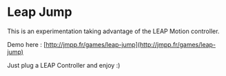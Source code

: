 Leap Jump
=========

This is an experimentation taking advantage of the LEAP Motion controller.

Demo here : [http://jmpp.fr/games/leap-jump](http://jmpp.fr/games/leap-jump)

Just plug a LEAP Controller and enjoy :)
